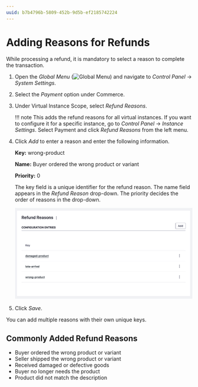 ```yaml
---
uuid: b7b4796b-5809-452b-9d5b-ef2185742224
---
```

# Adding Reasons for Refunds

While processing a refund, it is mandatory to select a reason to complete the transaction. 

1. Open the *Global Menu* (![Global Menu](../images/icon-applications-menu.png)) and navigate to *Control Panel* &rarr; *System Settings*.

1. Select the *Payment* option under Commerce.

1. Under Virtual Instance Scope, select *Refund Reasons*.

   !!! note
       This adds the refund reasons for all virtual instances. If you want to configure it for a specific instance, go to *Control Panel* &rarr; *Instance Settings*. Select Payment and click *Refund Reasons* from the left menu. 

1. Click *Add* to enter a reason and enter the following information.

   **Key:** wrong-product

   **Name:** Buyer ordered the wrong product or variant

   **Priority:** 0

   The key field is a unique identifier for the refund reason. The name field appears in the *Refund Reason* drop-down. The priority decides the order of reasons in the drop-down.

   ![You can add multiple refund reasons.](./adding-reasons-for-refunds/images/01.png)

1. Click *Save*.

You can add multiple reasons with their own unique keys. 

## Commonly Added Refund Reasons

* Buyer ordered the wrong product or variant
* Seller shipped the wrong product or variant
* Received damaged or defective goods
* Buyer no longer needs the product
* Product did not match the description
